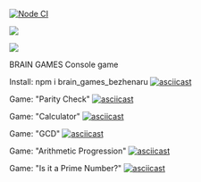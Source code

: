 [![Node CI](https://github.com/AVBezhenaru/frontend-project-lvl1/workflows/Node%20CI/badge.svg)](https://github.com/AVBezhenaru/frontend-project-lvl1/actions)

<a href="https://codeclimate.com/github/AVBezhenaru/frontend-project-lvl1/maintainability"><img src="https://api.codeclimate.com/v1/badges/ba8a2ae7f1483047d6c9/maintainability" /></a>

<a href="https://codeclimate.com/github/AVBezhenaru/frontend-project-lvl1/test_coverage"><img src="https://api.codeclimate.com/v1/badges/ba8a2ae7f1483047d6c9/test_coverage" /></a>

BRAIN GAMES
Console game

Install: npm i brain_games_bezhenaru
[![asciicast](https://asciinema.org/a/rnq3poCxhEsy32cohaFXoOWKg.svg)](https://asciinema.org/a/rnq3poCxhEsy32cohaFXoOWKg)

Game: "Parity Check"
[![asciicast](https://asciinema.org/a/Su0yszt1BxhpO1bOTEcrffuU5.svg)](https://asciinema.org/a/Su0yszt1BxhpO1bOTEcrffuU5)

Game: "Calculator"
[![asciicast](https://asciinema.org/a/4329JmjuGh9VAAKRWhMQyelgJ.svg)](https://asciinema.org/a/4329JmjuGh9VAAKRWhMQyelgJ)

Game: "GCD"
[![asciicast](https://asciinema.org/a/faqhXF6gX0vejgWwtnk09etUK.svg)](https://asciinema.org/a/faqhXF6gX0vejgWwtnk09etUK)

Game: "Arithmetic Progression"
[![asciicast](https://asciinema.org/a/e4Hq83FwAxqqj0rdd5REqA0cf.svg)](https://asciinema.org/a/e4Hq83FwAxqqj0rdd5REqA0cf)

Game: "Is it a Prime Number?"
[![asciicast](https://asciinema.org/a/NIWVTZqVg2rJg2orstpPyq2p9.svg)](https://asciinema.org/a/NIWVTZqVg2rJg2orstpPyq2p9)

